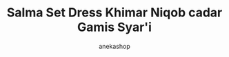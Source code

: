 ---
layout: post
title:  "Salma Set Dress Khimar Niqob cadar Gamis Syar'i"
author: anekashop
categories: [ Baju, Wanita ]
image: assets/images/baju/baju2.png
harga: Rp99.888
link: "https://shope.ee/509rtrXig9"
---